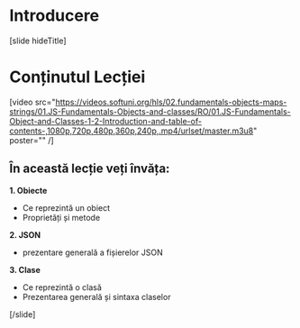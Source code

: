 # Introducere
[slide hideTitle]

# Conținutul Lecției

[video src="https://videos.softuni.org/hls/02.fundamentals-objects-maps-strings/01.JS-Fundamentals-Objects-and-classes/RO/01.JS-Fundamentals-Object-and-Classes-1-2-Introduction-and-table-of-contents-,1080p,720p,480p,360p,240p,.mp4/urlset/master.m3u8" poster="" /]

## În această lecție veți învăța:

**1. Obiecte**
- Ce reprezintă un obiect
- Proprietăți și metode

**2. JSON**
- prezentare generală a fișierelor JSON 

**3. Clase**
- Ce reprezintă o clasă
- Prezentarea generală și sintaxa claselor

[/slide]
